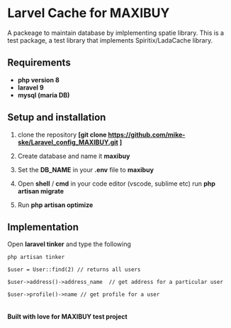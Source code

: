 
# Larvel Cache for MAXIBUY

A packeage to maintain database by imlplementing spatie library. This is a test package, a test library 
that implements Spiritix/LadaCache library.

## Requirements
- **php version 8**
- **laravel 9**
- **mysql (maria DB)**

## Setup and installation

1. clone the repository 
 **[git clone https://github.com/mike-ske/Laravel_config_MAXIBUY.git
]**

2. Create database and name it **maxibuy**
3. Set the **DB_NAME** in your **.env** file to **maxibuy**
4. Open **shell** / **cmd** in your code editor (vscode, sublime etc) run 
**php artisan migrate**
5. Run **php artisan optimize** 

## Implementation

Open **laravel tinker** and type the following

```shell
php artisan tinker

$user = User::find(2) // returns all users

$user->address()->address_name  // get address for a particular user

$user->profile()->name // get profile for a user


```

#### Built with love for MAXIBUY test project

